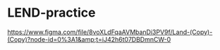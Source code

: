 # LEND-practice
https://www.figma.com/file/8voXLdFqaAVMbanDi3PV9f/Land-(Copy)-(Copy)?node-id=0%3A1&amp;t=iJ42h6t07DBDmnCW-0
